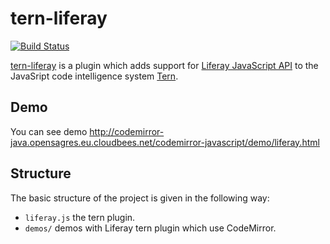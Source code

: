 tern-liferay
===========

[![Build Status](https://secure.travis-ci.org/angelozerr/tern-liferay.png)](http://travis-ci.org/angelozerr/tern-liferay)

[tern-liferay](https://github.com/angelozerr/tern-liferay) is a plugin which adds support for [Liferay JavaScript API](https://www.liferay.com/fr/community/wiki/-/wiki/Main/Liferay+JavaScript+API) to the JavaSript code intelligence system [Tern](http://ternjs.net/).

## Demo

You can see demo http://codemirror-java.opensagres.eu.cloudbees.net/codemirror-javascript/demo/liferay.html

## Structure

The basic structure of the project is given in the following way:

* `liferay.js` the tern plugin.
* `demos/` demos with Liferay tern plugin which use CodeMirror.

